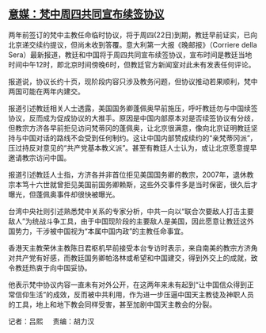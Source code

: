 <!--1603181976000-->
[意媒：梵中周四共同宣布续签协议](https://www.rfa.org/mandarin/yataibaodao/shehui/AL-10202020041928.html)
------

<p>两年前签订的梵中主教任命临时协议，将于周四(22日)到期，教廷早前证实，已向北京递交续约提议，但尚未收到答覆。意大利第一大报《晚邮报》（Corriere della Sera）最新报道，教廷和中国将于周四共同宣布续签协议，宣布时间是教廷当地时间中午12时，即北京时间傍晚6时，但教廷官方新闻室对此未有发表任何评论。</p><p>报道说，协议长约十页，现阶段内容只涉及教务问题，但协议推动若果顺利，梵中两国可能在两年内建交。</p><p>报道引述教廷相关人士透露，美国国务卿蓬佩奥早前施压，呼吁教廷勿与中国续签协议，反而成为促成协议的大推手。原因是中国内部原本对是否续签协议有分歧，但教宗方济各早前拒见访问梵蒂冈的蓬佩奥，让北京很满意，像向北京证明教廷坚持与中国对话的路线不会受到任何制约。这让中国内部赞成续约的“亲梵蒂冈派”，压过持反对意见的“共产党基本教义派”。甚至有教廷人士认为，或让北京愿意提早邀请教宗访问中国。</p><p>报道引述教廷人士指，方济各并非首位拒见美国国务卿的教宗，2007年，退休教宗本笃十六世就曾拒见美国前国务卿赖斯，这些外交事件多是当时保密，很久后才曝光，但蓬佩奥事件却很快被曝光。</p><p>台湾中央社则引述熟悉梵中关系的专家分析，中共一向以“联合次要敌人打击主要敌人”为统战斗争工具，由于中国现阶段的主要敌人是美国，因此愿意让教廷这外国势力，干涉被中国视为“本属中国内政”的主教任命事宜。</p><p>香港天主教荣休主教陈日君枢机早前接受本台专访时表示，来自南美的教宗方济角对共产党有好感，而教廷国务卿帕洛林或希望和中国建交，得到外交上的成就，致令教廷热衷于向中国妥协。</p><p>他表示梵中协议内容一直未有对外公开，在这两年来未有起到“让中国信众得到正常信仰生活”的成效，反而被中共利用，作为进一步压逼中国天主教徒及神职人员的工具，地上和地下教会同样受害，甚至加剧中国天主教会的分裂。</p><p>记者：吕熙     责编：胡力汉</p>
